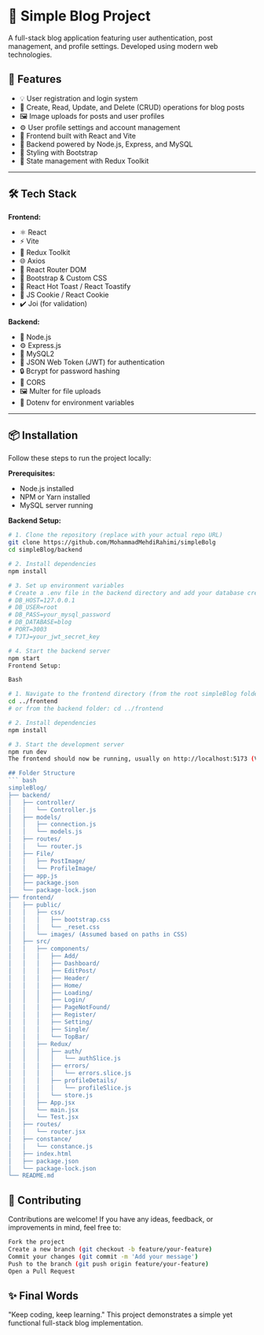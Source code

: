 # 🚀 Simple Blog Project

A full-stack blog application featuring user authentication, post management, and profile settings. Developed using modern web technologies.

## 🔧 Features

- 💡 User registration and login system
- 📝 Create, Read, Update, and Delete (CRUD) operations for blog posts
- 🖼️ Image uploads for posts and user profiles
- ⚙️ User profile settings and account management
- 📱 Frontend built with React and Vite
- 💾 Backend powered by Node.js, Express, and MySQL
- 💅 Styling with Bootstrap
- 🔁 State management with Redux Toolkit

---

## 🛠️ Tech Stack

**Frontend:**

- ⚛️ React
- ⚡ Vite
- 💾 Redux Toolkit
- 🌐 Axios
- 🧭 React Router DOM
- 💅 Bootstrap & Custom CSS
- 🔔 React Hot Toast / React Toastify
- 🍪 JS Cookie / React Cookie
- ✔️ Joi (for validation)

**Backend:**

- 🏃 Node.js
- ⚙️ Express.js
- 🐬 MySQL2
- 🔑 JSON Web Token (JWT) for authentication
- 🔒 Bcrypt for password hashing
- 🔄 CORS
- 🖼️ Multer for file uploads
- 🤫 Dotenv for environment variables

---

## 📦 Installation

Follow these steps to run the project locally:

**Prerequisites:**

- Node.js installed
- NPM or Yarn installed
- MySQL server running

**Backend Setup:**

````bash
# 1. Clone the repository (replace with your actual repo URL)
git clone https://github.com/MohammadMehdiRahimi/simpleBolg
cd simpleBlog/backend

# 2. Install dependencies
npm install

# 3. Set up environment variables
# Create a .env file in the backend directory and add your database credentials:
# DB_HOST=127.0.0.1
# DB_USER=root
# DB_PASS=your_mysql_password
# DB_DATABASE=blog
# PORT=3003
# TJTJ=your_jwt_secret_key

# 4. Start the backend server
npm start
Frontend Setup:

Bash

# 1. Navigate to the frontend directory (from the root simpleBlog folder)
cd ../frontend
# or from the backend folder: cd ../frontend

# 2. Install dependencies
npm install

# 3. Start the development server
npm run dev
The frontend should now be running, usually on http://localhost:5173 (Vite's default) or another port specified by Vite.

## Folder Structure
``` bash
simpleBlog/
├── backend/
│   ├── controller/
│   │   └── Controller.js
│   ├── models/
│   │   ├── connection.js
│   │   └── models.js
│   ├── routes/
│   │   └── router.js
│   ├── File/
│   │   ├── PostImage/
│   │   └── ProfileImage/
│   ├── app.js
│   ├── package.json
│   └── package-lock.json
├── frontend/
│   ├── public/
│   │   ├── css/
│   │   │   ├── bootstrap.css
│   │   │   └── _reset.css
│   │   └── images/ (Assumed based on paths in CSS)
│   ├── src/
│   │   ├── components/
│   │   │   ├── Add/
│   │   │   ├── Dashboard/
│   │   │   ├── EditPost/
│   │   │   ├── Header/
│   │   │   ├── Home/
│   │   │   ├── Loading/
│   │   │   ├── Login/
│   │   │   ├── PageNotFound/
│   │   │   ├── Register/
│   │   │   ├── Setting/
│   │   │   ├── Single/
│   │   │   └── TopBar/
│   │   ├── Redux/
│   │   │   ├── auth/
│   │   │   │   └── authSlice.js
│   │   │   ├── errors/
│   │   │   │   └── errors.slice.js
│   │   │   ├── profileDetails/
│   │   │   │   └── profileSlice.js
│   │   │   └── store.js
│   │   ├── App.jsx
│   │   └── main.jsx
│   │   └── Test.jsx
│   ├── routes/
│   │   └── router.jsx
│   ├── constance/
│   │   └── constance.js
│   ├── index.html
│   ├── package.json
│   └── package-lock.json
└── README.md
````

## 🤝 Contributing

Contributions are welcome! If you have any ideas, feedback, or improvements in mind, feel free to:

```bash
Fork the project
Create a new branch (git checkout -b feature/your-feature)
Commit your changes (git commit -m 'Add your message')
Push to the branch (git push origin feature/your-feature)
Open a Pull Request
```

## ✨ Final Words

"Keep coding, keep learning."
This project demonstrates a simple yet functional full-stack blog implementation.

